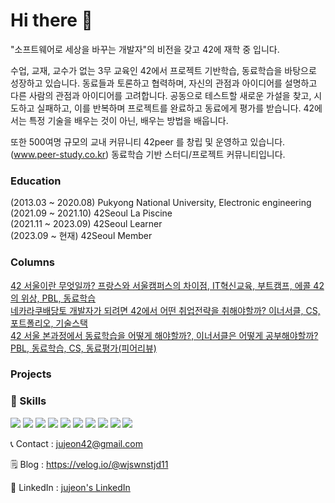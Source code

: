 # Hi there 👋
"소프트웨어로 세상을 바꾸는 개발자"의 비전을 갖고 42에 재학 중 입니다.

수업, 교재, 교수가 없는 3무 교육인 42에서 프로젝트 기반학습, 동료학습을 바탕으로 성장하고 있습니다.
동료들과 토론하고 협력하며, 자신의 관점과 아이디어를 설명하고 다른 사람의 관점과 아이디어를 고려합니다. 
공동으로 테스트할 새로운 가설을 찾고, 시도하고 실패하고, 이를 반복하며 프로젝트를 완료하고 동료에게 평가를 받습니다.
42에서는 특정 기술을 배우는 것이 아닌, 배우는 방법을 배웁니다.

또한 500여명 규모의 교내 커뮤니티 42peer 를 창립 및 운영하고 있습니다. (www.peer-study.co.kr) 동료학습 기반 스터디/프로젝트 커뮤니티입니다.

### Education
(2013.03 ~ 2020.08) Pukyong National University, Electronic engineering <br>
(2021.09 ~ 2021.10) 42Seoul La Piscine <br>
(2021.11 ~ 2023.09) 42Seoul Learner <br>
(2023.09 ~ 현재) 42Seoul Member <br>

### Columns
[42 서울이란 무엇일까? 프랑스와 서울캠퍼스의 차이점, IT혁신교육, 부트캠프, 에콜 42의 위상, PBL, 동료학습](https://velog.io/@wjswnstjd11/%EC%B9%BC%EB%9F%BC-42-%EC%84%9C%EC%9A%B8%EC%9D%B4%EB%9E%80-%EB%AC%B4%EC%97%87%EC%9D%BC%EA%B9%8C-%ED%94%84%EB%9E%91%EC%8A%A4%EC%99%80-%EC%84%9C%EC%9A%B8%EC%BA%A0%ED%8D%BC%EC%8A%A4%EC%9D%98-%EC%B0%A8%EC%9D%B4%EC%A0%90-IT%ED%98%81%EC%8B%A0%EA%B5%90%EC%9C%A1-%EB%B6%80%ED%8A%B8%EC%BA%A0%ED%94%84-%EC%97%90%EC%BD%9C-42%EC%9D%98-%EC%9C%84%EC%83%81-PBL-%EB%8F%99%EB%A3%8C%ED%95%99%EC%8A%B5)
<br/>
[네카라쿠배당토 개발자가 되려면 42에서 어떤 취업전략을 취해야할까? 이너서클, CS, 포트폴리오, 기술스택](https://velog.io/@wjswnstjd11/%EC%B9%BC%EB%9F%BC-%EB%84%A4%EC%B9%B4%EB%9D%BC%EC%BF%A0%EB%B0%B0%EB%8B%B9%ED%86%A0-%EA%B0%9C%EB%B0%9C%EC%9E%90%EA%B0%80-%EB%90%98%EB%A0%A4%EB%A9%B4-42%EC%97%90%EC%84%9C-%EC%96%B4%EB%96%A4-%EC%B7%A8%EC%97%85%EC%A0%84%EB%9E%B5%EC%9D%84-%EC%B7%A8%ED%95%B4%EC%95%BC%ED%95%A0%EA%B9%8C-%EC%9D%B4%EB%84%88%EC%84%9C%ED%81%B4-CS-%ED%8F%AC%ED%8A%B8%ED%8F%B4%EB%A6%AC%EC%98%A4-%EA%B8%B0%EC%88%A0%EC%8A%A4%ED%83%9D)
<br/>
[42 서울 본과정에서 동료학습을 어떻게 해야할까?, 이너서클은 어떻게 공부해야할까? PBL, 동료학습, CS, 동료평가(피어리뷰)](https://velog.io/@wjswnstjd11/%EC%B9%BC%EB%9F%BC-42-%EC%84%9C%EC%9A%B8-%EB%B3%B8%EA%B3%BC%EC%A0%95%EC%97%90%EC%84%9C-%EB%8F%99%EB%A3%8C%ED%95%99%EC%8A%B5%EC%9D%84-%EC%96%B4%EB%96%BB%EA%B2%8C-%ED%95%B4%EC%95%BC%ED%95%A0%EA%B9%8C-%EC%9D%B4%EB%84%88%EC%84%9C%ED%81%B4%EC%9D%80-%EC%96%B4%EB%96%BB%EA%B2%8C-%EA%B3%B5%EB%B6%80%ED%95%B4%EC%95%BC%ED%95%A0%EA%B9%8C-PBL-%EB%8F%99%EB%A3%8C%ED%95%99%EC%8A%B5-CS-%EB%8F%99%EB%A3%8C%ED%8F%89%EA%B0%80%ED%94%BC%EC%96%B4%EB%A6%AC%EB%B7%B0-ykk9kglf)

### Projects

### 💼 Skills 

  <img src="https://img.shields.io/badge/html5-E34F26?style=for-the-badge&logo=html5&logoColor=white"> <img src="https://img.shields.io/badge/css-1572B6?style=for-the-badge&logo=css3&logoColor=white"> <img src="https://img.shields.io/badge/javascript-F7DF1E?style=for-the-badge&logo=javascript&logoColor=black"> <img src="https://img.shields.io/badge/react-61DAFB?style=for-the-badge&logo=react&logoColor=black">
<img src="https://img.shields.io/badge/nextjs-000000?style=for-the-badge&logo=nextdotjs&logoColor=white"> <img src="https://img.shields.io/badge/socket.io-010101?style=for-the-badge&logo=socket.io&logoColor=white"> <img src="https://img.shields.io/badge/c++-00599C?style=for-the-badge&logo=c%2B%2B&logoColor=white">
<img src="https://img.shields.io/badge/github-181717?style=for-the-badge&logo=github&logoColor=white"> <img src="https://img.shields.io/badge/git-F05032?style=for-the-badge&logo=git&logoColor=white"> <img src="https://img.shields.io/badge/linux-FCC624?style=for-the-badge&logo=linux&logoColor=black">

  
📞 Contact : jujeon42@gmail.com

🗒️ Blog : https://velog.io/@wjswnstjd11

👋 LinkedIn : [jujeon's LinkedIn](https://www.linkedin.com/in/joonseong-jeon-363185237?utm_source=share&utm_campaign=share_via&utm_content=profile&utm_medium=ios_app)

<!--
**joonseong11/joonseong11** is a ✨ _special_ ✨ repository because its `README.md` (this file) appears on your GitHub profile.

Here are some ideas to get you started:

- 🔭 I’m currently working on ...
- 🌱 I’m currently learning ...
- 👯 I’m looking to collaborate on ...
- 🤔 I’m looking for help with ...
- 💬 Ask me about ...
- 📫 How to reach me: ...
- 😄 Pronouns: ...
- ⚡ Fun fact: ...
-->

